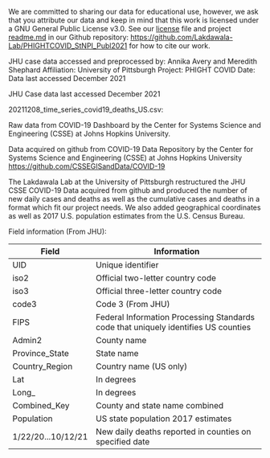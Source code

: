 We are committed to sharing our data for educational use, however, we ask that you attribute our data and keep in mind that this work is licensed under a GNU General Public License v3.0. See our [license](https://github.com/Lakdawala-Lab/PHIGHTCOVID_StNPI_Publ2021/blob/main/LICENSE) file and project [readme.md](https://github.com/Lakdawala-Lab/PHIGHTCOVID_StNPI_Publ2021/blob/main/README.md) in our Github repository: https://github.com/Lakdawala-Lab/PHIGHTCOVID_StNPI_Publ2021 for how to cite our work.  

JHU case data accessed and preprocessed by: Annika Avery and Meredith Shephard
Affiliation: University of Pittsburgh
Project: PHIGHT COVID
Date: Data last accessed December 2021 

JHU Case data last accessed December 2021


20211208_time_series_covid19_deaths_US.csv:

Raw data from COVID-19 Dashboard by the Center for Systems Science and Engineering (CSSE) at Johns Hopkins University. 

Data acquired on github from COVID-19 Data Repository by the Center for Systems Science and Engineering (CSSE) at Johns Hopkins University https://github.com/CSSEGISandData/COVID-19

The Lakdawala Lab at the University of Pittsburgh restructured the JHU CSSE COVID-19 Data acquired from github and produced the number of new daily cases and deaths as well as the cumulative cases and deaths in a format which fit our project needs. We also added geographical coordinates as well as 2017 U.S. population estimates from the U.S. Census Bureau. 

Field information (From JHU): 

|  Field 	|   Information	|
|---	|---	|
|   UID	| Unique identifier	|
|   iso2 | Official two-letter country code |
|   iso3 | Official three-letter country code | 
|   code3 	| Code 3 (From JHU)	|
|   FIPS   | Federal Information Processing Standards code that uniquely identifies US counties   |
|   Admin2   | County name   |
|   Province_State   | State name   |
|   Country_Region   | Country name (US only)   |
|   Lat	| In degrees	|
|   Long_	| In degrees	|
|   Combined_Key   | County and state name combined   |
|   Population	| US state population 2017 estimates 	|
|   1/22/20...10/12/21   | New daily deaths reported in counties on specified date  |
